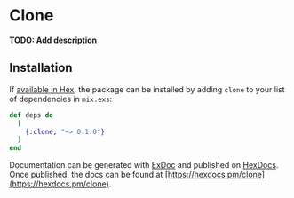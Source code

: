 # Clone

**TODO: Add description**

## Installation

If [available in Hex](https://hex.pm/docs/publish), the package can be installed
by adding `clone` to your list of dependencies in `mix.exs`:

```elixir
def deps do
  [
    {:clone, "~> 0.1.0"}
  ]
end
```

Documentation can be generated with [ExDoc](https://github.com/elixir-lang/ex_doc)
and published on [HexDocs](https://hexdocs.pm). Once published, the docs can
be found at [https://hexdocs.pm/clone](https://hexdocs.pm/clone).

